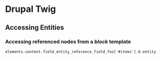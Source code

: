 # Drupal Twig

## Accessing Entities

### Accessing referenced nodes from a _block_ template

`elements.content.field_entity_reference_field_foo['#items'].0.entity`
